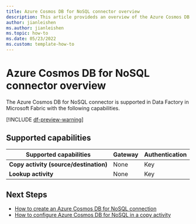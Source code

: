 ```yaml
---
title: Azure Cosmos DB for NoSQL connector overview
description: This article provideds an overview of the Azure Cosmos DB for NoSQL connector in Microsoft Fabric.
author: jianleishen
ms.author: jianleishen
ms.topic: how-to
ms.date: 05/23/2022
ms.custom: template-how-to 
---
```


# Azure Cosmos DB for NoSQL connector overview

The Azure Cosmos DB for NoSQL connector is supported in Data Factory in Microsoft Fabric with the following capabilities.

[!INCLUDE [df-preview-warning](includes/df-preview-warning.md)]

## Supported capabilities

| Supported capabilities | Gateway | Authentication |
| --- | --- | ---|
| **Copy activity (source/destination)** | None | Key |
| **Lookup activity** | None | Key |

## Next Steps

- [How to create an Azure Cosmos DB for NoSQL connection](connector-azure-cosmosdb-for-nosql.md)
- [How to configure Azure Cosmos DB for NoSQL in a copy activity](connector-azure-cosmosdb-for-nosql-copy-activity.md)
